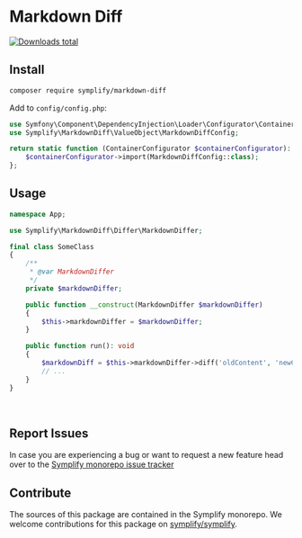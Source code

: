 # Markdown Diff

[![Downloads total](https://img.shields.io/packagist/dt/symplify/markdown-diff.svg?style=flat-square)](https://packagist.org/packages/symplify/markdown-diff/stats)

## Install

```bash
composer require symplify/markdown-diff
```

Add to `config/config.php`:

```php
use Symfony\Component\DependencyInjection\Loader\Configurator\ContainerConfigurator;
use Symplify\MarkdownDiff\ValueObject\MarkdownDiffConfig;

return static function (ContainerConfigurator $containerConfigurator): void {
    $containerConfigurator->import(MarkdownDiffConfig::class);
};
```

## Usage

```php
namespace App;

use Symplify\MarkdownDiff\Differ\MarkdownDiffer;

final class SomeClass
{
    /**
     * @var MarkdownDiffer
     */
    private $markdownDiffer;

    public function __construct(MarkdownDiffer $markdownDiffer)
    {
        $this->markdownDiffer = $markdownDiffer;
    }

    public function run(): void
    {
        $markdownDiff = $this->markdownDiffer->diff('oldContent', 'newContent');
        // ...
    }
}
```

<br>

## Report Issues

In case you are experiencing a bug or want to request a new feature head over to the [Symplify monorepo issue tracker](https://github.com/symplify/symplify/issues)

## Contribute

The sources of this package are contained in the Symplify monorepo. We welcome contributions for this package on [symplify/symplify](https://github.com/symplify/symplify).
